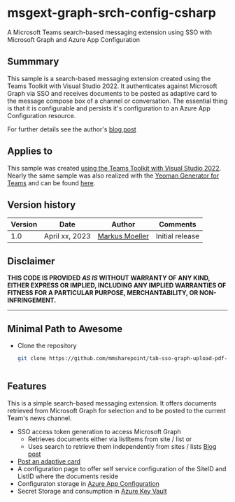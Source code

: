 # msgext-graph-srch-config-csharp
A Microsoft Teams search-based messaging extension using SSO with Microsoft Graph and Azure App Configuration

## Summmary

This sample is a search-based messaging extension created using the Teams Toolkit with Visual Studio 2022. It authenticates against Microsoft Graph via SSO and receives documents to be posted as adaptive card to the message compose box of a channel or conversation. The essential thing is that it is configurable and persists it's configuration to an Azure App Configuration resource.

For further details see the author's [blog post](https://mmsharepoint.wordpress.com/2023/)

## Applies to

This sample was created [using the Teams Toolkit with Visual Studio 2022](https://learn.microsoft.com/en-us/microsoftteams/platform/toolkit/teams-toolkit-fundamentals?pivots=visual-studio&WT.mc_id=M365-MVP-5004617). Nearly the same sample was also realized with the [Yeoman Generator for Teams](https://github.com/pnp/generator-teams) and can be found [here](https://github.com/mmsharepoint/teams-ext-action-azure-config).

## Version history

Version|Date|Author|Comments
-------|----|--------|--------
1.0|April xx, 2023|[Markus Moeller](http://www.twitter.com/moeller2_0)|Initial release

## Disclaimer

**THIS CODE IS PROVIDED *AS IS* WITHOUT WARRANTY OF ANY KIND, EITHER EXPRESS OR IMPLIED, INCLUDING ANY IMPLIED WARRANTIES OF FITNESS FOR A PARTICULAR PURPOSE, MERCHANTABILITY, OR NON-INFRINGEMENT.**

---
## Minimal Path to Awesome
- Clone the repository
    ```bash
    git clone https://github.com/mmsharepoint/tab-sso-graph-upload-pdf-csharp.git



## Features
This is a simple search-based messaging extension. It offers documents retrieved from Microsoft Graph for selection and to be posted to the current Team's news channel.
* SSO access token generation to access Microsoft Graph
    * Retrieves documents either via listItems from site / list or
    * Uses search to retrieve them independently from sites / lists [Blog post](https://mmsharepoint.wordpress.com/2021/06/16/query-sharepoint-items-with-microsoft-graph-and-search/)
* [Post an adaptive card](https://adaptivecards.io/)
* A configuration page to offer self service configuration of the SiteID and ListID where the documents reside
* Configuraton storage in [Azure App Configuration](https://learn.microsoft.com/en-us/azure/azure-app-configuration/overview?WT.mc_id=M365-MVP-5004617)
* Secret Storage and consumption in [Azure Key Vault](https://learn.microsoft.com/en-us/azure/key-vault/general/overview?WT.mc_id=M365-MVP-5004617)

